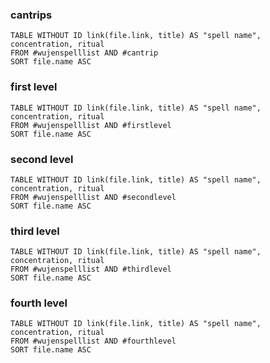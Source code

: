 ### cantrips
```dataview 
TABLE WITHOUT ID link(file.link, title) AS "spell name", concentration, ritual
FROM #wujenspelllist AND #cantrip
SORT file.name ASC
```

### first level
```dataview 
TABLE WITHOUT ID link(file.link, title) AS "spell name", concentration, ritual
FROM #wujenspelllist AND #firstlevel
SORT file.name ASC
```

### second level
```dataview 
TABLE WITHOUT ID link(file.link, title) AS "spell name", concentration, ritual
FROM #wujenspelllist AND #secondlevel 
SORT file.name ASC
```

### third level
```dataview 
TABLE WITHOUT ID link(file.link, title) AS "spell name", concentration, ritual
FROM #wujenspelllist AND #thirdlevel 
SORT file.name ASC
```

### fourth level
```dataview 
TABLE WITHOUT ID link(file.link, title) AS "spell name", concentration, ritual
FROM #wujenspelllist AND #fourthlevel 
SORT file.name ASC
```


